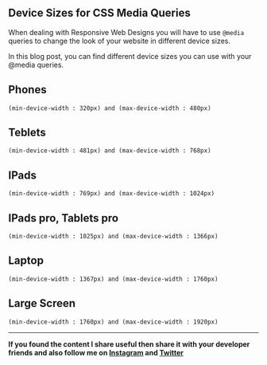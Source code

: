 ## Device Sizes for CSS Media Queries

When dealing with Responsive Web Designs you will have to use `@media` queries to change the look of your website in different device sizes. 

In this blog post, you can find different device sizes you can use with your @media queries.

## Phones
```
(min-device-width : 320px) and (max-device-width : 480px)
```

## Teblets
```
(min-device-width : 481px) and (max-device-width : 768px)
```

## IPads
```
(min-device-width : 769px) and (max-device-width : 1024px)
```

## IPads pro, Tablets pro
```
(min-device-width : 1025px) and (max-device-width : 1366px)
```

## Laptop
```
(min-device-width : 1367px) and (max-device-width : 1760px)
```

## Large Screen
```
(min-device-width : 1760px) and (max-device-width : 1920px)
```

___

**If you found the content I share useful then share it with your developer friends and also follow me on [Instagram](https://www.instagram.com/gaurav_vaala/) and [Twitter](https://twitter.com/gaurav_vaala)**